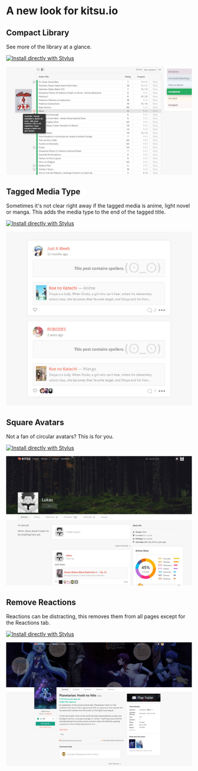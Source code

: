 # A new look for kitsu.io
## Compact Library
See more of the library at a glance.

[![Install directly with Stylus](https://img.shields.io/badge/Install%20directly%20with-Stylus-00adad.svg)](MY.USER.CSS)

![PlaceholderImage](/compact-library/kitsucompactlibrary.jpg)



## Tagged Media Type
Sometimes it's not clear right away if the tagged media is anime, light novel or manga. This adds the media type to the end of the tagged title.

[![Install directly with Stylus](https://img.shields.io/badge/Install%20directly%20with-Stylus-00adad.svg)](MY.USER.CSS)

![PlaceholderImage](/tagged-media-type/kitsutaggedmediatype.jpg)



## Square Avatars
Not a fan of circular avatars? This is for you.

[![Install directly with Stylus](https://img.shields.io/badge/Install%20directly%20with-Stylus-00adad.svg)](MY.USER.CSS)

![PlaceholderImage](/square-avatars/kitsusquareavatars.jpg)



## Remove Reactions
Reactions can be distracting, this removes them from all pages except for the Reactions tab.

[![Install directly with Stylus](https://img.shields.io/badge/Install%20directly%20with-Stylus-00adad.svg)](MY.USER.CSS)

![PlaceholderImage](/remove-reactions/kitsuremovereactions.jpg)
